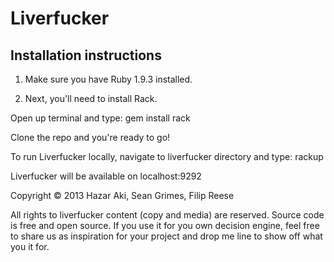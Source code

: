 # Liverfucker

## Installation instructions

1. Make sure you have Ruby 1.9.3 installed.

2. Next, you'll need to install Rack.

Open up terminal and type:
    gem install rack

Clone the repo and you're ready to go!

To run Liverfucker locally, navigate to liverfucker directory and type:
    rackup

Liverfucker will be available on localhost:9292

Copyright © 2013 Hazar Aki, Sean Grimes, Filip Reese

All rights to liverfucker content (copy and media) are reserved. Source code is free and open source. If you use it for you own decision engine, feel free to share us as inspiration for your project and drop me line to show off what you it for.
